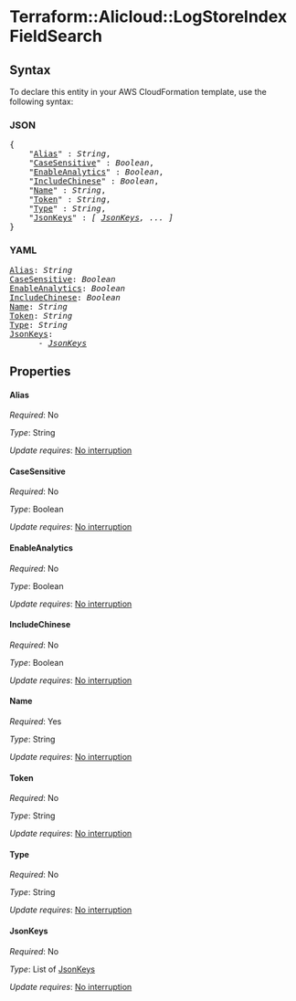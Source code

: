 # Terraform::Alicloud::LogStoreIndex FieldSearch

## Syntax

To declare this entity in your AWS CloudFormation template, use the following syntax:

### JSON

<pre>
{
    "<a href="#alias" title="Alias">Alias</a>" : <i>String</i>,
    "<a href="#casesensitive" title="CaseSensitive">CaseSensitive</a>" : <i>Boolean</i>,
    "<a href="#enableanalytics" title="EnableAnalytics">EnableAnalytics</a>" : <i>Boolean</i>,
    "<a href="#includechinese" title="IncludeChinese">IncludeChinese</a>" : <i>Boolean</i>,
    "<a href="#name" title="Name">Name</a>" : <i>String</i>,
    "<a href="#token" title="Token">Token</a>" : <i>String</i>,
    "<a href="#type" title="Type">Type</a>" : <i>String</i>,
    "<a href="#jsonkeys" title="JsonKeys">JsonKeys</a>" : <i>[ <a href="fieldsearch-jsonkeys.md">JsonKeys</a>, ... ]</i>
}
</pre>

### YAML

<pre>
<a href="#alias" title="Alias">Alias</a>: <i>String</i>
<a href="#casesensitive" title="CaseSensitive">CaseSensitive</a>: <i>Boolean</i>
<a href="#enableanalytics" title="EnableAnalytics">EnableAnalytics</a>: <i>Boolean</i>
<a href="#includechinese" title="IncludeChinese">IncludeChinese</a>: <i>Boolean</i>
<a href="#name" title="Name">Name</a>: <i>String</i>
<a href="#token" title="Token">Token</a>: <i>String</i>
<a href="#type" title="Type">Type</a>: <i>String</i>
<a href="#jsonkeys" title="JsonKeys">JsonKeys</a>: <i>
      - <a href="fieldsearch-jsonkeys.md">JsonKeys</a></i>
</pre>

## Properties

#### Alias

_Required_: No

_Type_: String

_Update requires_: [No interruption](https://docs.aws.amazon.com/AWSCloudFormation/latest/UserGuide/using-cfn-updating-stacks-update-behaviors.html#update-no-interrupt)

#### CaseSensitive

_Required_: No

_Type_: Boolean

_Update requires_: [No interruption](https://docs.aws.amazon.com/AWSCloudFormation/latest/UserGuide/using-cfn-updating-stacks-update-behaviors.html#update-no-interrupt)

#### EnableAnalytics

_Required_: No

_Type_: Boolean

_Update requires_: [No interruption](https://docs.aws.amazon.com/AWSCloudFormation/latest/UserGuide/using-cfn-updating-stacks-update-behaviors.html#update-no-interrupt)

#### IncludeChinese

_Required_: No

_Type_: Boolean

_Update requires_: [No interruption](https://docs.aws.amazon.com/AWSCloudFormation/latest/UserGuide/using-cfn-updating-stacks-update-behaviors.html#update-no-interrupt)

#### Name

_Required_: Yes

_Type_: String

_Update requires_: [No interruption](https://docs.aws.amazon.com/AWSCloudFormation/latest/UserGuide/using-cfn-updating-stacks-update-behaviors.html#update-no-interrupt)

#### Token

_Required_: No

_Type_: String

_Update requires_: [No interruption](https://docs.aws.amazon.com/AWSCloudFormation/latest/UserGuide/using-cfn-updating-stacks-update-behaviors.html#update-no-interrupt)

#### Type

_Required_: No

_Type_: String

_Update requires_: [No interruption](https://docs.aws.amazon.com/AWSCloudFormation/latest/UserGuide/using-cfn-updating-stacks-update-behaviors.html#update-no-interrupt)

#### JsonKeys

_Required_: No

_Type_: List of <a href="fieldsearch-jsonkeys.md">JsonKeys</a>

_Update requires_: [No interruption](https://docs.aws.amazon.com/AWSCloudFormation/latest/UserGuide/using-cfn-updating-stacks-update-behaviors.html#update-no-interrupt)

